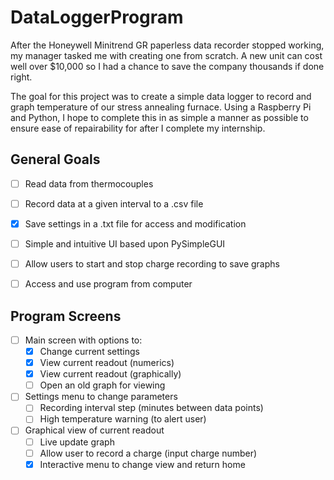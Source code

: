 # DataLoggerProgram

After the Honeywell Minitrend GR paperless data recorder stopped working, my manager tasked me with creating one from scratch.
A new unit can cost well over $10,000 so I had a chance to save the company thousands if done right.

The goal for this project was to create a simple data logger to record and graph temperature of our stress annealing furnace.
Using a Raspberry Pi and Python, I hope to complete this in as simple a manner as possible to ensure ease of repairability for after I complete my internship.

## General Goals
- [ ] Read data from thermocouples
- [ ] Record data at a given interval to a .csv file
- [X] Save settings in a .txt file for access and modification
- [ ] Simple and intuitive UI based upon PySimpleGUI
- [ ] Allow users to start and stop charge recording to save graphs
- [ ] Access and use program from computer



## Program Screens
- [ ] Main screen with options to:
  - [X] Change current settings
  - [X] View current readout (numerics)
  - [X] View current readout (graphically)
  - [ ] Open an old graph for viewing
- [ ] Settings menu to change parameters
  - [ ] Recording interval step (minutes between data points)
  - [ ] High temperature warning (to alert user)
- [ ] Graphical view of current readout
  - [ ] Live update graph
  - [ ] Allow user to record a charge (input charge number)
  - [X] Interactive menu to change view and return home
